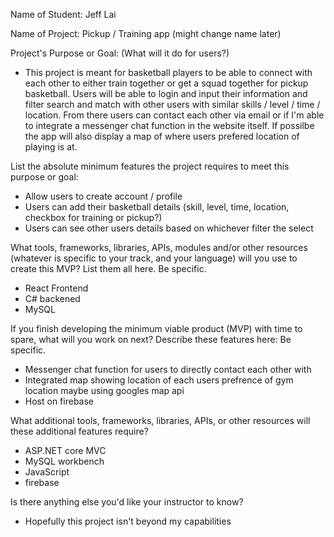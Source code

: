 Name of Student: Jeff Lai

Name of Project: Pickup / Training app (might change name later)

Project's Purpose or Goal: (What will it do for users?)
- This project is meant for basketball players to be able to connect with each other to either train together or get a squad together for pickup basketball. Users will be able to login and input their information and filter search and match with other users with similar skills / level / time / location. From there users can contact each other via email or if I'm able to integrate a messenger chat function in the website itself. If possilbe the app will also display a map of where users prefered location of playing is at.

List the absolute minimum features the project requires to meet this purpose or goal:
- Allow users to create account / profile
- Users can add their basketball details (skill, level, time, location, checkbox for training or pickup?)
- Users can see other users details based on whichever filter the select

What tools, frameworks, libraries, APIs, modules and/or other resources (whatever is specific to your track, and your language) will you use to create this MVP? List them all here. Be specific.
- React Frontend
- C# backened 
- MySQL

If you finish developing the minimum viable product (MVP) with time to spare, what will you work on next? Describe these features here: Be specific.
- Messenger chat function for users to directly contact each other with
- Integrated map showing location of each users prefrence of gym location maybe using googles map api
- Host on firebase 

What additional tools, frameworks, libraries, APIs, or other resources will these additional features require?
- ASP.NET core MVC
- MySQL workbench
- JavaScript
- firebase

Is there anything else you'd like your instructor to know?
- Hopefully this project isn't beyond my capabilities

